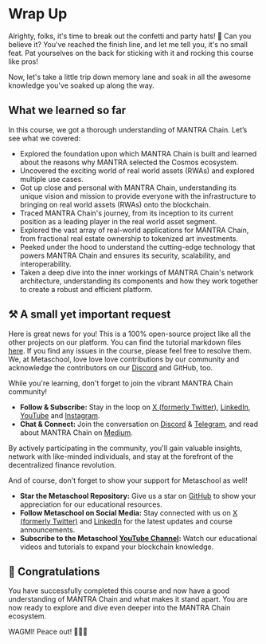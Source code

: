 # Wrap Up

Alrighty, folks, it's time to break out the confetti and party hats! 🎉 Can you believe it? You've reached the finish line, and let me tell you, it's no small feat. Pat yourselves on the back for sticking with it and rocking this course like pros!

Now, let's take a little trip down memory lane and soak in all the awesome knowledge you've soaked up along the way.

## What we learned so far

In this course, we got a thorough understanding of MANTRA Chain. Let’s see what we covered:

- Explored the foundation upon which MANTRA Chain is built and learned about the reasons why MANTRA selected the Cosmos ecosystem.
- Uncovered the exciting world of real world assets (RWAs) and explored multiple use cases.
- Got up close and personal with MANTRA Chain, understanding its unique vision and mission to provide everyone with the infrastructure to bringing on real world assets (RWAs) onto the blockchain.
- Traced MANTRA Chain's journey, from its inception to its current position as a leading player in the real world asset segment.
- Explored the vast array of real-world applications for MANTRA Chain, from fractional real estate ownership to tokenized art investments.
- Peeked under the hood to understand the cutting-edge technology that powers MANTRA Chain and ensures its security, scalability, and interoperability.
- Taken a deep dive into the inner workings of MANTRA Chain's network architecture, understanding its components and how they work together to create a robust and efficient platform.

## ⚒️ A small yet important request

Here is great news for you! This is a 100% open-source project like all the other projects on our platform. You can find the tutorial markdown files [here](https://github.com/0xmetaschool/Learning-Projects). If you find any issues in the course, please feel free to resolve them. We, at Metaschool, love love love contributions by our community and acknowledge the contributors on our [Discord](https://discord.gg/Jf4ArqVb) and GitHub, too.

While you're learning, don't forget to join the vibrant MANTRA Chain community!

- **Follow & Subscribe:** Stay in the loop on [X (formerly Twitter)](https://twitter.com/MANTRA_Chain), [LinkedIn](https://www.linkedin.com/company/mantrachain/), [YouTube](https://www.youtube.com/@MANTRAChain) and [Instagram](https://www.instagram.com/mantra_chain/).
- **Chat & Connect:** Join the conversation on [Discord](https://discord.gg/gfks4TwAJV) & [Telegram](https://t.me/MANTRA_Chain), and read about MANTRA Chain on [Medium](https://mantrachain.medium.com/).

By actively participating in the community, you'll gain valuable insights, network with like-minded individuals, and stay at the forefront of the decentralized finance revolution.

And of course, don't forget to show your support for Metaschool as well!

- **Star the Metaschool Repository:** Give us a star on [GitHub](https://github.com/0xmetaschool/Learning-Projects) to show your appreciation for our educational resources.
- **Follow Metaschool on Social Media:** Stay connected with us on [X (formerly Twitter)](https://twitter.com/0xmetaschool) and [LinkedIn](https://www.linkedin.com/company/0xmetaschool/) for the latest updates and course announcements.
- **Subscribe to the Metaschool [YouTube Channel](https://www.youtube.com/@0xmetaschool/):** Watch our educational videos and tutorials to expand your blockchain knowledge.

## 🎊 Congratulations

You have successfully completed this course and now have a good understanding of MANTRA Chain and what makes it stand apart. You are now ready to explore and dive even deeper into the MANTRA Chain ecosystem.

WAGMI! Peace out! ✌🏻🔮